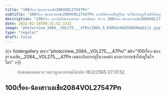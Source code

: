 ```yaml
---
title: "100เรื่อง-น้องสาวเอเชีย2084VOL27547Pn"
subtitle: "100เรื่อง-น้องสาวเอเชีย2084VOL27547Pn บางทีก็อยากเป็นปูไทย จะได้อร่อยถูกใจเด็กไทยทุกคน"
description: "100เรื่อง กลางคืนไม่เหงาหรอก กลางคืนอ่ะ หิววว 100เรื่อง-น้องสาวเอเชีย2084VOL27547Pn 18/2/2565 07:31:52"
date: 2022-02-18T00:31:52.153Z
image: "photo/view_2084__VOL275___47Pn/2084_5_KSRG2nHQ1RG6KAAqG1j1.jpg"
type: "regular"
draft: false
---
```


{{< foldergallery src="photo/view_2084__VOL275___47Pn/" alt="100เรื่อง-น้องสาวเอเชีย__2084__VOL275___47Pn เหมาะกับการอยู่ในวงเหล้า มากกว่าการเข้าไปอยู่ในใจใคร" >}}


> ถ้าเธอชอบคนรวย รอเราถูกหวยก่อนได้เปล่า 18/2/2565 07:31:52

## 100เรื่อง-น้องสาวเอเชีย2084VOL27547Pn
